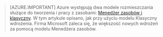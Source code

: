 > [AZURE.IMPORTANT] Azure występują dwa modele rozmieszczania służące do tworzenia i pracy z zasobami: [Menedżer zasobów i klasyczny](../articles/resource-manager-deployment-model.md).  W tym artykule opisano, jak przy użyciu modelu Klasyczny wdrożenia. Firma Microsoft zaleca się, że większość nowych wdrożeń za pomocą modelu Menedżera zasobów.